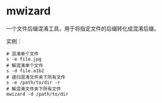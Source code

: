 # mwizard

一个文件后缀混淆工具，用于将指定文件的后缀转化成混淆后缀。

实例：
```
# 混淆单个文件
s -e file.jpg
# 解混淆单个文件
s -d file.a1b2
# 递归混淆文件夹下所有文件
s -e /path/to/dir -r
# 解混淆文件夹下所有文件
mwizard -d /path/to/dir
```

